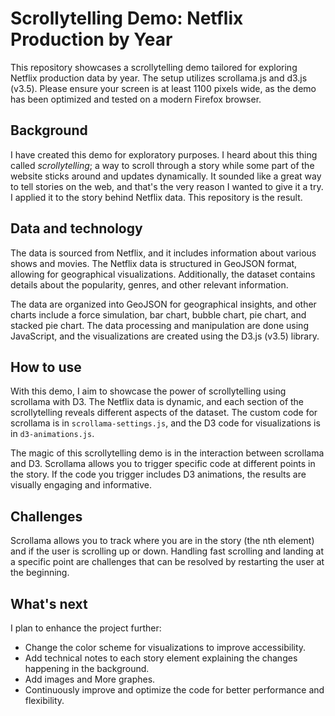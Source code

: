 # Scrollytelling Demo: Netflix Production by Year

This repository showcases a scrollytelling demo tailored for exploring Netflix production data by year. The setup utilizes scrollama.js and d3.js (v3.5). Please ensure your screen is at least 1100 pixels wide, as the demo has been optimized and tested on a modern Firefox browser.


## Background

I have created this demo for exploratory purposes. I heard about this thing called *scrollytelling*; a way to scroll through a story while some part of the website sticks around and updates dynamically. It sounded like a great way to tell stories on the web, and that's the very reason I wanted to give it a try. I applied it to the story behind Netflix data. This repository is the result.



## Data and technology

The data is sourced from Netflix, and it includes information about various shows and movies. The Netflix data is structured in GeoJSON format, allowing for geographical visualizations. Additionally, the dataset contains details about the popularity, genres, and other relevant information.

The data are organized into GeoJSON for geographical insights, and other charts include a force simulation, bar chart, bubble chart, pie chart, and stacked pie chart. The data processing and manipulation are done using JavaScript, and the visualizations are created using the D3.js (v3.5) library.


## How to use

With this demo, I aim to showcase the power of scrollytelling using scrollama with D3. The Netflix data is dynamic, and each section of the scrollytelling reveals different aspects of the dataset. The custom code for scrollama is in `scrollama-settings.js`, and the D3 code for visualizations is in `d3-animations.js`.

The magic of this scrollytelling demo is in the interaction between scrollama and D3. Scrollama allows you to trigger specific code at different points in the story. If the code you trigger includes D3 animations, the results are visually engaging and informative.

## Challenges

Scrollama allows you to track where you are in the story (the nth element) and if the user is scrolling up or down. Handling fast scrolling and landing at a specific point are challenges that can be resolved by restarting the user at the beginning.

## What's next

I plan to enhance the project further:

- Change the color scheme for visualizations to improve accessibility.
- Add technical notes to each story element explaining the changes happening in the background.
- Add images and More graphes.
- Continuously improve and optimize the code for better performance and flexibility.
